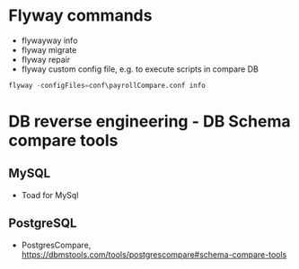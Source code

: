 # Flyway commands
- flywayway info
- flyway migrate
- flyway repair
- flyway custom config file, e.g. to execute scripts in compare DB
```sql
flyway -configFiles=conf\payrollCompare.conf info
```
# DB reverse engineering - DB Schema compare tools
## MySQL
- Toad for MySql
## PostgreSQL
- PostgresCompare, https://dbmstools.com/tools/postgrescompare#schema-compare-tools

